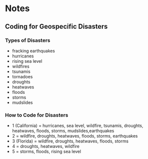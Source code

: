 # Notes

## Coding for Geospecific Disasters

### Types of Disasters
* fracking earthquakes
* hurricanes
* rising sea level
* wildfires
* tsunamis
* tornadoes
* droughts
* heatwaves
* floods
* storms
* mudslides

### How to Code for Disasters
* 1 (California) = hurricanes, sea level, wildfire, tsunamis, droughts, heatwaves, floods, storms, mudslides,earthquakes
* 2 = wildfire, droughts, heatwaves, floods, storms, earthquakes
* 3 (Florida) = wildfire, droughts, heatwaves, floods, storms 
* 4 = droughts, heatwaves, wildfire
* 5 = storms, floods, rising sea level